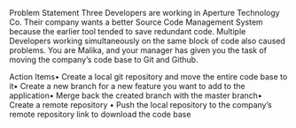 Problem Statement
Three Developers are working in Aperture Technology Co. 
Their company wants a better Source Code Management System because the earlier tool tended to save redundant code. 
Multiple Developers working simultaneously on the same block of code also caused problems. 
You are Malika, and your manager has given you the task of moving the company’s code base to Git and Github. 

Action Items•
Create a local git repository and move the entire code base to it•
Create a new branch for a new feature you want to add to the application•
Merge back the created branch with the master branch•
Create a remote repository •
Push the local repository to the company’s remote repository link to download the code base
